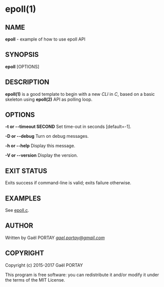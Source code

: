 # epoll(1)

## NAME

**epoll** - example of how to use epoll API

## SYNOPSIS

**epoll** [OPTIONS]

## DESCRIPTION

**epoll(1)** is a good template to begin with a new _CLI_ in _C_, based on a
basic skeleton using **epoll(2)** API as polling loop.

## OPTIONS

**-t or --timeout SECOND**
	Set time-out in seconds [default=-1].

**-D or --debug**
	Turn on debug messages.

**-h or --help**
	Display this message.

**-V or --version**
	Display the version.

## EXIT STATUS

Exits success if command-line is valid; exits failure otherwise.

## EXAMPLES

See [epoll.c](epoll.c#L149-L204).

## AUTHOR

Written by Gaël PORTAY *gael.portay@gmail.com*

## COPYRIGHT

Copyright (c) 2015-2017 Gaël PORTAY

This program is free software: you can redistribute it and/or modify it under
the terms of the MIT License.
